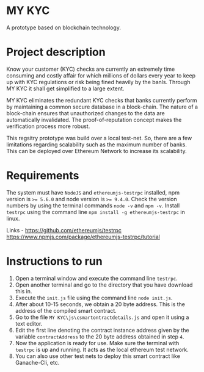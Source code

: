 # MY KYC
A prototype based on blockchain technology.

# Project description
Know your customer (KYC) checks are currently an extremely time consuming and costly affair for which millions of dollars every year to keep up with KYC regulations or risk being fined heavily by the banls. Through MY KYC it shall get simplified to a large extent.

MY KYC eliminates the redundant KYC checks that banks currently perform by maintaining a common secure database in a block-chain. The nature of a block-chain ensures that unauthorized changes to the data are automatically invalidated. The proof-of-reputation concept makes the verification process more robust.

This regsitry prototype was build over a local test-net. So, there are a few limitations regarding scalability such as the maximum number of banks. This can be deployed over Ethereum Network to increase its scalability.

# Requirements
The system must have `NodeJS` and `ethereumjs-testrpc` installed, npm version is `>= 5.6.0` and node version is `>= 9.4.0`. Check the version numbers by using the terminal commands `node -v` and `npm -v`. Install `testrpc` using the command line `npm install -g ethereumjs-testrpc` in linux.

Links - 
https://github.com/ethereumjs/testrpc  
https://www.npmjs.com/package/ethereumjs-testrpc/tutorial

# Instructions to run
1. Open a terminal window and execute the command line `testrpc`.
2. Open another terminal and go to the directory that you have download this in.
3. Execute the `init.js` file using the command line `node init.js`.
4. After about 10-15 seconds, we obtain a 20 byte address. This is the address of the compiled smart contract.
5. Go to the file `MY KYC\js\csmartontractdetails.js` and open it using a text editor.
6. Edit the first line denoting the contract instance address given by the variable `contractAddress` to the 20 byte address obtained in step `4`.
7. Now the application is ready for use. Make sure the terminal with `testrpc` is up and running. It acts as the local ethereum test network.
8. You can also use other test nets to deploy this smart contract like Ganache-Cli, etc. 
